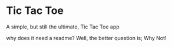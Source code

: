# Tic Tac Toe

A simple, but still the ultimate, Tic Tac Toe app

why does it need a readme? Well, the better question is; Why Not!

